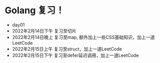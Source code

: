 # Golang 复习！

- day01 
- 2022年2月14日下午
    复习至切片
- 2022年2月14日晚上
    复习至map, 额外加上一些CSS基础知识，加上一道LeetCode  
- 2022年2月15日上午
    复习至struct，加上一道LeetCode
- 2022年2月15日下午
    复习至defer延迟调用，加上一道LeetCode